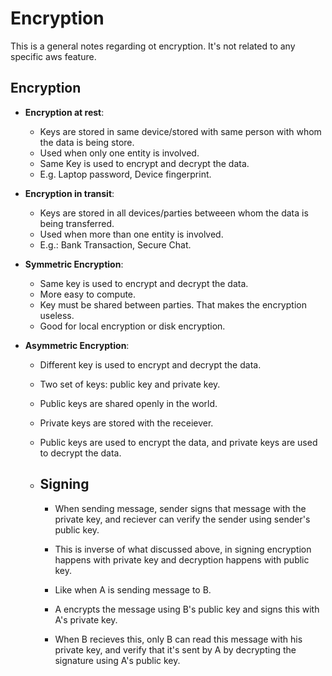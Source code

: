# Encryption

This is a general notes regarding ot encryption. It's not related to any specific aws feature.

## Encryption
- **Encryption at rest**: 
    - Keys are stored in same device/stored with same person with whom the data is being store.
    - Used when only one entity is involved.
    - Same Key is used to encrypt and decrypt the data.
    - E.g. Laptop password, Device fingerprint.
- **Encryption in transit**:
    - Keys are stored in all devices/parties betweeen whom the data is being transferred.
    - Used when more than one entity is involved.
    - E.g.: Bank Transaction, Secure Chat.

- **Symmetric Encryption**:
    - Same key is used to encrypt and decrypt the data.
    - More easy to compute.
    - Key must be shared between parties. That makes the encryption useless.
    - Good for local encryption or disk encryption.
- **Asymmetric Encryption**:
    - Different key is used to encrypt and decrypt the data.
    - Two set of keys: public key and private key.
    - Public keys are shared openly in the world.
    - Private keys are stored with the receiever.
    - Public keys are used to encrypt the data, and private keys are used to decrypt the data.
    
    - ## Signing
        - When sending message, sender signs that message with the private key, and reciever can verify the sender using sender's public key.
        - This is inverse of what discussed above, in signing encryption happens with private key and decryption happens with public key.
        
        - Like when A is sending message to B. 
        - A encrypts the message using B's public key and signs this with A's private key. 
        - When B recieves this, only B can read this message with his private key, and verify that it's sent by A by decrypting the signature using A's public key.
